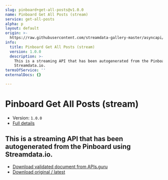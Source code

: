 ```yaml
---
slug: pinboard+get-all-posts@v1.0.0
name: Pinboard Get All Posts (stream)
service: get-all-posts
alpha: p
layout: default
origin: >-
  https://raw.githubusercontent.com/streamdata-gallery-master/asyncapi/master/_listings/pinboard/pinboard-get-all-posts-stream-async.md
info:
  title: Pinboard Get All Posts (stream)
  version: 1.0.0
  description: >-
    This is a streaming API that has been autogenerated from the Pinboard using
    Streamdata.io.
termsOfService: ''
externalDocs: {}

---
```

# Pinboard Get All Posts (stream)

* Version: `1.0.0`
* [Full details](../html/pinboard+get-all-posts@v1.0.0.html)



## This is a streaming API that has been autogenerated from the Pinboard using Streamdata.io.



* [Download validated document from APIs.guru](https://raw.githubusercontent.com/APIs-guru/asyncapi-directory/master/docs/APIs/pinboard%2Bget-all-posts%40v1.0.0.yaml)
* [Download original / latest](https://raw.githubusercontent.com/streamdata-gallery-master/asyncapi/master/_listings/pinboard/pinboard-get-all-posts-stream-async.md)

<script type="application/ld+json">
{
  "@context": "http://schema.org/",
  "@type": "WebAPI",
  "description": "This is a streaming API that has been autogenerated from the Pinboard using Streamdata.io.",
  "documentation": "",

  "name": "Pinboard Get All Posts (stream)"
}
</script>
